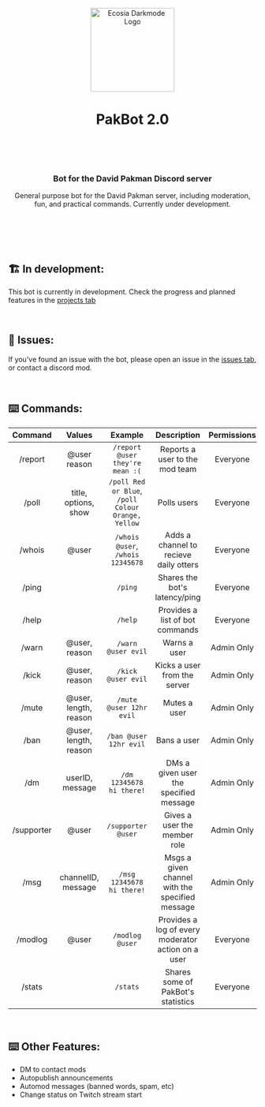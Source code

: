 <p align="center"><a href="https://kwii.tk" target="_blank" rel="noreferrer noopener"><img width="170" alt="Ecosia Darkmode Logo" src="https://i.imgur.com/7EiprPq.png"></a></p>
<h1 align="center">PakBot 2.0<br/><br/></h1>

</br>

<h3 align="center"> Bot for the David Pakman Discord server </h3>
<p align="center"> General purpose bot for the David Pakman server, including moderation, fun, and practical commands. 
Currently under development.</p>

</br>

</br></br>


## 🏗️ In development:
This bot is currently in development. Check the progress and planned features in the [projects tab](https://github.com/users/KwiiHours/projects/2/views/1)

</br>

## 🤕 Issues:
If you've found an issue with the bot, please open an issue in the [issues tab](https://github.com/KwiiHours/PakBot/issues), or contact a discord mod.

</br>

## ⌨️ Commands:
| **Command** | **Values**     | **Example**                            | **Description**                                       | **Permissions**|
|:-----------:|:--------------:|:--------------------------------------:|:-----------------------------------------------------:|:--------------:|
| /report     | @user reason   | ```/report @user they're mean :(```    | Reports a user to the mod team                        | Everyone       |
| /poll       | title, options, show | ```/poll Red or Blue```, ```/poll Colour Orange, Yellow```| Polls users                  | Everyone       |
| /whois      | @user          | ```/whois @user```, ```/whois 12345678```| Adds a channel to recieve daily otters                 | Everyone       |
| /ping       |                | ```/ping```                            | Shares the bot's latency/ping                         | Everyone       |
| /help       |                | ```/help```                            | Provides a list of bot commands                       | Everyone       |
| /warn       | @user, reason  | ```/warn @user evil```                 | Warns a user                                          | Admin Only     |
| /kick       | @user, reason  | ```/kick @user evil```                 | Kicks a user from the server                          | Admin Only     |
| /mute       | @user, length, reason| ```/mute @user 12hr evil```      | Mutes a user                                          | Admin Only     |
| /ban        | @user, length, reason| ```/ban @user 12hr evil```       | Bans a user                                           | Admin Only     |
| /dm         | userID, message| ```/dm 12345678 hi there!```           | DMs a given user the specified message                | Admin Only     |
| /supporter  | @user          | ```/supporter @user```                 | Gives a user the member role                          | Admin Only     |
| /msg        | channelID, message| ```/msg 12345678 hi there!```       | Msgs a given channel with the specified message       | Admin Only     |
| /modlog     | @user          | ```/modlog @user```                    | Provides a log of every moderator action on a user    | Everyone       |
| /stats      |                | ```/stats```                           | Shares some of PakBot's statistics                    | Everyone       |

</br>

## ⌨️ Other Features:
- DM to contact mods
- Autopublish announcements
- Automod messages (banned words, spam, etc)
- Change status on Twitch stream start


